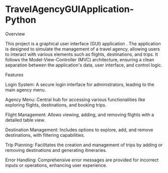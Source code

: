 # TravelAgencyGUIApplication-Python

Overview

This project is a graphical user interface (GUI) application . The application is designed to simulate the management of a travel agency, allowing users to interact with various elements such as flights, destinations, and trips. It follows the Model-View-Controller (MVC) architecture, ensuring a clean separation between the application's data, user interface, and control logic.

Features

Login System: A secure login interface for administrators, leading to the main agency menu.

Agency Menu: Central hub for accessing various functionalities like exploring flights, destinations, and booking trips.

Flight Management: Allows viewing, adding, and removing flights with a detailed table view.

Destination Management: Includes options to explore, add, and remove destinations, with filtering capabilities.

Trip Planning: Facilitates the creation and management of trips by adding or removing destinations and generating itineraries.

Error Handling: Comprehensive error messages are provided for incorrect inputs or operations, enhancing user experience.
